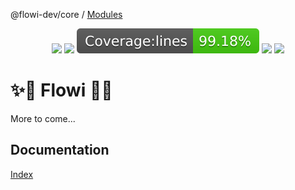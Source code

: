@flowi-dev/core / [Modules](modules.md)

<p align='center'>
<img src="https://img.shields.io/github/package-json/v/flowi-dev/core?color=green&style=flat"/>
<img src="https://img.shields.io/github/license/flowi-dev/core"/>
<img src="https://github.com/flowi-dev/core/blob/main/coverage/badge-lines.svg"/>
<img src="https://img.shields.io/github/issues/flowi-dev/core"/>
<img src="https://img.shields.io/github/repo-size/flowi-dev/core"/>
</p>

# ✨🌊 Flowi 🌊✨
More to come...

## Documentation

[Index](/docs/modules.md)
